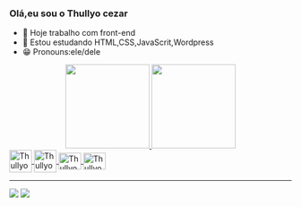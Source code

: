 ### Olá,eu sou o Thullyo cezar

- 🔭 Hoje trabalho com front-end
- 🌱 Estou estudando HTML,CSS,JavaScrit,Wordpress
- 😁 Pronouns:ele/dele

<div align="center">
  <a href="https://github.com/ThullyoCezar">
  <img height="150em" src="https://github-readme-stats.vercel.app/api?username=ThullyoCezar&show_icons=false&theme=dark&include_all_commits=true&count_private=true"/>
  <img height="150em" src="https://github-readme-stats.vercel.app/api/top-langs/?username=ThullyoCezar&layout=compact&langs_count=7&theme=dark"/>
</div>
  <div>
   <img align="center" alt="Thullyo-html"height="40" width="40"src="https://cdn.jsdelivr.net/gh/devicons/devicon/icons/html5/html5-original-wordmark.svg" />
   <img align="center" alt="Thullyo-css"height="40" width="40" src="https://cdn.jsdelivr.net/gh/devicons/devicon/icons/css3/css3-original-wordmark.svg" /> 
   <img align="center" alt="Thullyo-JavaScript"height="30" width="40" src="https://cdn.jsdelivr.net/gh/devicons/devicon/icons/javascript/javascript-original.svg"/>
   <img align="center" alt="Thullyo-Wordpress"height="30" width="40" src="https://cdn.jsdelivr.net/gh/devicons/devicon/icons/wordpress/wordpress-plain.svg"/>     
  </div>
  <hr>
  </div>
    <a href = "mailto:thullyocezar12@gmail.com"><img src="https://img.shields.io/badge/-Gmail-%23333?style=for-the-badge&logo=gmail&logoColor=white" target="_blank"></a>
  <a href="https://www.linkedin.com/in/thullyo-cezar-795302216/-45875016a" target="_blank"><img src="https://img.shields.io/badge/-LinkedIn-%230077B5?style=for-the-badge&logo=linkedin&logoColor=white" target="_blank"></a> 
  </div>
